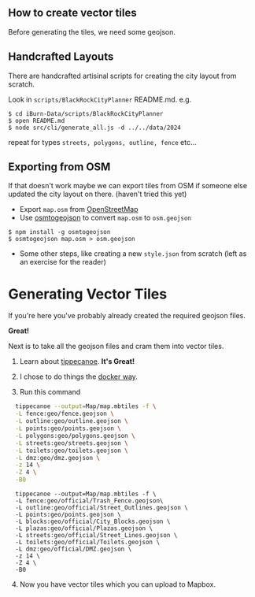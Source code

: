 ## How to create vector tiles

Before generating the tiles, we need some geojson.

## Handcrafted Layouts

There are handcrafted artisinal scripts for creating the city layout from scratch.

Look in `scripts/BlackRockCityPlanner` README.md. e.g.

```
$ cd iBurn-Data/scripts/BlackRockCityPlanner
$ open README.md
$ node src/cli/generate_all.js -d ../../data/2024
```
repeat for types `streets, polygons, outline, fence`
etc...

## Exporting from OSM

If that doesn't work maybe we can export tiles from OSM if someone else updated the city layout on there. (haven't tried this yet)

* Export `map.osm` from [OpenStreetMap](https://www.openstreetmap.org/export#map=14/40.7830/-119.2066)
* Use [osmtogeojson](https://github.com/tyrasd/osmtogeojson) to convert `map.osm` to `osm.geojson`

```
$ npm install -g osmtogeojson
$ osmtogeojson map.osm > osm.geojson
```

* Some other steps, like creating a new `style.json` from scratch (left as an exercise for the reader)

# Generating Vector Tiles

If you're here you've probably already created the required geojson files.

**Great!**

Next is to take all the geojson files and cram them into vector tiles.

1. Learn about [tippecanoe](https://github.com/mapbox/tippecanoe). **It's Great!**

2. I chose to do things the [docker way](https://github.com/mapbox/tippecanoe#docker-image).

3. Run this command

```bash
  tippecanoe --output=Map/map.mbtiles -f \
  -L fence:geo/fence.geojson \
  -L outline:geo/outline.geojson \
  -L points:geo/points.geojson \
  -L polygons:geo/polygons.geojson \
  -L streets:geo/streets.geojson \
  -L toilets:geo/toilets.geojson \
  -L dmz:geo/dmz.geojson \
  -z 14 \
  -Z 4 \
  -B0
```

```
  tippecanoe --output=Map/map.mbtiles -f \
  -L fence:geo/official/Trash_Fence.geojson\
  -L outline:geo/official/Street_Outlines.geojson \
  -L points:geo/points.geojson \
  -L blocks:geo/official/City_Blocks.geojson \
  -L plazas:geo/official/Plazas.geojson \
  -L streets:geo/official/Street_Lines.geojson \
  -L toilets:geo/official/Toilets.geojson \
  -L dmz:geo/official/DMZ.geojson \
  -z 14 \
  -Z 4 \
  -B0
```

4. Now you have vector tiles which you can upload to Mapbox.
